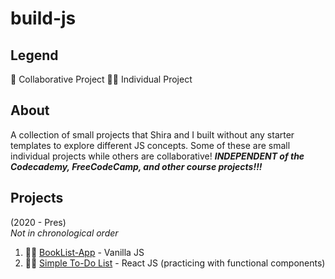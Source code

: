 # build-js

## Legend 
🤝 Collaborative Project 
👋🏽 Individual Project

## About
A collection of small projects that Shira and I built without any starter templates to explore different JS concepts. Some of these are small individual projects while others are collaborative! 
***INDEPENDENT of the Codecademy, FreeCodeCamp, and other course projects!!!***


## Projects 
(2020 - Pres)  
_Not in chronological order_
1. 👋🏽 [BookList-App](https://codesandbox.io/s/booklist-4s2rw?file=/src/index.js) - Vanilla JS
2. 👋🏽 [Simple To-Do List](https://codesandbox.io/s/to-do-list-app-nmwoj) - React JS (practicing with functional components)

